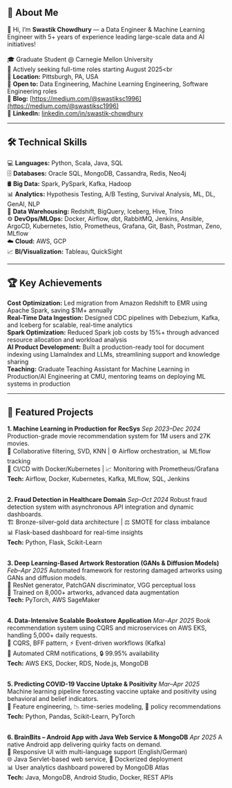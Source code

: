 ## 🚀 About Me
👋 Hi, I’m **Swastik Chowdhury** — a Data Engineer & Machine Learning Engineer with 5+ years of experience leading large-scale data and AI initiatives! <br><br>
🎓 Graduate Student @ Carnegie Mellon University<br>
🚀 Actively seeking full-time roles starting August 2025<br<br>
📍 **Location:** Pittsburgh, PA, USA <br>
💼 **Open to:** Data Engineering, Machine Learning Engineering, Software Engineering roles<br>
📝 **Blog:** [https://medium.com/@swastiksc1996](https://medium.com/@swastiksc1996)<br>
🔗 **LinkedIn:** [linkedin.com/in/swastik-chowdhury](https://linkedin.com/in/swastik-chowdhury)<br>

---

## 🛠️ Technical Skills
💻 **Languages:** Python, Scala, Java, SQL<br>
🗄️ **Databases:** Oracle SQL, MongoDB, Cassandra, Redis, Neo4j<br>
🛢️ **Big Data:** Spark, PySpark, Kafka, Hadoop<br>
📊 **Analytics:** Hypothesis Testing, A/B Testing, Survival Analysis, ML, DL, GenAI, NLP<br>
🏢 **Data Warehousing:** Redshift, BigQuery, Iceberg, Hive, Trino<br>
⚙️ **DevOps/MLOps:** Docker, Airflow, dbt, RabbitMQ, Jenkins, Ansible, ArgoCD, Kubernetes, Istio, Prometheus, Grafana, Git, Bash, Postman, Zeno, MLflow<br>
☁️ **Cloud:** AWS, GCP<br>
📈 **BI/Visualization:** Tableau, QuickSight<br>

---

## 🏆 Key Achievements
**Cost Optimization:** Led migration from Amazon Redshift to EMR using Apache Spark, saving $1M+ annually<br>
**Real-Time Data Ingestion:** Designed CDC pipelines with Debezium, Kafka, and Iceberg for scalable, real-time analytics<br>
**Spark Optimization:** Reduced Spark job costs by 15%+ through advanced resource allocation and workload analysis<br>
**AI Product Development:** Built a production-ready tool for document indexing using LlamaIndex and LLMs, streamlining support and knowledge sharing<br>
**Teaching:** Graduate Teaching Assistant for Machine Learning in Production/AI Engineering at CMU, mentoring teams on deploying ML systems in production<br>

---

## 📂 Featured Projects
**1. Machine Learning in Production for RecSys**
*Sep 2023–Dec 2024*
Production-grade movie recommendation system for 1M users and 27K movies.<br>
🔄 Collaborative filtering, SVD, KNN | ⚙️ Airflow orchestration, 📊 MLflow tracking<br>
🐳 CI/CD with Docker/Kubernetes | 📈 Monitoring with Prometheus/Grafana<br>
**Tech:** Airflow, Docker, Kubernetes, Kafka, MLflow, SQL, Jenkins<br><br>

**2. Fraud Detection in Healthcare Domain**
*Sep–Oct 2024*
Robust fraud detection system with asynchronous API integration and dynamic dashboards.<br>
🏗️ Bronze-silver-gold data architecture | ⚖️ SMOTE for class imbalance<br>
📊 Flask-based dashboard for real-time insights<br>
**Tech:** Python, Flask, Scikit-Learn<br><br>

**3. Deep Learning-Based Artwork Restoration (GANs & Diffusion Models)**
*Feb–Apr 2025*
Automated framework for restoring damaged artworks using GANs and diffusion models.<br>
🧠 ResNet generator, PatchGAN discriminator, VGG perceptual loss<br>
🎨 Trained on 8,000+ artworks, advanced data augmentation<br>
**Tech:** PyTorch, AWS SageMaker<br><br>

**4. Data-Intensive Scalable Bookstore Application**
*Mar–Apr 2025*
Book recommendation system using CQRS and microservices on AWS EKS, handling 5,000+ daily requests.<br>
🔄 CQRS, BFF pattern, ⚡ Event-driven workflows (Kafka)<br>
📧 Automated CRM notifications, 🔒 99.95% availability<br>
**Tech:** AWS EKS, Docker, RDS, Node.js, MongoDB<br><br>

**5. Predicting COVID-19 Vaccine Uptake & Positivity**
*Mar–Apr 2025*
Machine learning pipeline forecasting vaccine uptake and positivity using behavioral and belief indicators.<br>
🔬 Feature engineering, 📉 time-series modeling, 📝 policy recommendations<br>
**Tech:** Python, Pandas, Scikit-Learn, PyTorch<br><br>

**6. BrainBits – Android App with Java Web Service & MongoDB**
*Apr 2025*
A native Android app delivering quirky facts on demand.<br>
🎨 Responsive UI with multi-language support (English/German)<br>
🌐 Java Servlet-based web service, 🐳 Dockerized deployment<br>
📊 User analytics dashboard powered by MongoDB Atlas<br>
**Tech:** Java, MongoDB, Android Studio, Docker, REST APIs
